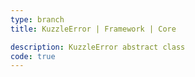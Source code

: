 ```yaml
---
type: branch
title: KuzzleError | Framework | Core

description: KuzzleError abstract class
code: true
---
```

<RedirectToFirstChild />
